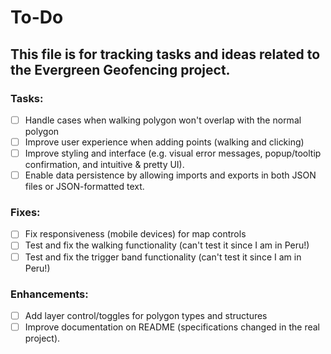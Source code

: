 # To-Do

## This file is for tracking tasks and ideas related to the Evergreen Geofencing project.

### Tasks:
- [ ] Handle cases when walking polygon won't overlap with the normal polygon
- [ ] Improve user experience when adding points (walking and clicking)
- [ ] Improve styling and interface (e.g. visual error messages, popup/tooltip confirmation, and intuitive & pretty UI).
- [ ] Enable data persistence by allowing imports and exports in both JSON files or JSON-formatted text.

### Fixes:
- [ ] Fix responsiveness (mobile devices) for map controls
- [ ] Test and fix the walking functionality (can't test it since I am in Peru!)
- [ ] Test and fix the trigger band functionality (can't test it since I am in Peru!)

### Enhancements:
- [ ] Add layer control/toggles for polygon types and structures
- [ ] Improve documentation on README (specifications changed in the real project).
